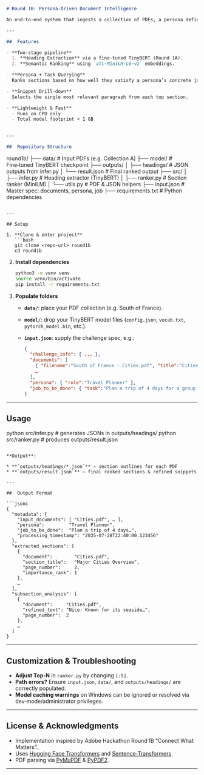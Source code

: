 
```markdown
# Round 1B: Persona-Driven Document Intelligence

An end‑to‑end system that ingests a collection of PDFs, a persona definition, and a job‑to‑be‑done, then uses semantic embeddings to identify and rank the most relevant sections and refined paragraphs. Designed for CPU‑only execution, model size ≤ 1 GB, and no internet dependency during inference.

---

##  Features

- **Two‑stage pipeline**  
  1. **Heading Extraction** via a fine‑tuned TinyBERT (Round 1A).  
  2. **Semantic Ranking** using `all-MiniLM-L6-v2` embeddings.

- **Persona + Task Querying**  
  Ranks sections based on how well they satisfy a persona’s concrete job.

- **Snippet Drill‑down**  
  Selects the single most relevant paragraph from each top section.

- **Lightweight & Fast**  
  - Runs on CPU only  
  - Total model footprint < 1 GB  
  

---

##  Repository Structure

```

round1b/
├── data/                    # Input PDFs (e.g. Collection A)
├── model/                   # Fine‑tuned TinyBERT checkpoint
├── outputs/
│   ├── headings/            # JSON outputs from infer.py
│   └── result.json          # Final ranked output
├── src/
│   ├── infer.py             # Heading extractor (TinyBERT)
│   ├── ranker.py            # Section ranker (MiniLM)
│   └── utils.py             # PDF & JSON helpers
├── input.json               # Master spec: documents, persona, job
├── requirements.txt         # Python dependencies
                  

````

---

## Setup

1. **Clone & enter project**  
   ```bash
   git clone <repo-url> round1b
   cd round1b
````

2. **Install dependencies**

   ```bash
   python3 -m venv venv
   source venv/bin/activate
   pip install -r requirements.txt
   ```

3. **Populate folders**

   * **`data/`**: place your PDF collection (e.g. South of France).
   * **`model/`**: drop your TinyBERT model files (`config.json`, `vocab.txt`, `pytorch_model.bin`, etc.).
   * **`input.json`**: supply the challenge spec, e.g.:

     ```json
     {
       "challenge_info": { ... },
       "documents": [
         { "filename":"South of France - Cities.pdf", "title":"Cities" },
         …
       ],
       "persona": { "role":"Travel Planner" },
       "job_to_be_done": { "task":"Plan a trip of 4 days for a group of 10 college friends." }
     }
     ```

---

##  Usage


python src/infer.py                      # generates JSONs in outputs/headings/
python src/ranker.py                     # produces outputs/result.json
```

**Output**:

* **`outputs/headings/*.json`** – section outlines for each PDF
* **`outputs/result.json`** – final ranked sections & refined snippets

---

##  Output Format

```jsonc
{
  "metadata": {
    "input_documents": [ "Cities.pdf", … ],
    "persona":         "Travel Planner",
    "job_to_be_done":  "Plan a trip of 4 days…",
    "processing_timestamp": "2025-07-28T22:40:00.123456"
  },
  "extracted_sections": [
    {
      "document":        "Cities.pdf",
      "section_title":   "Major Cities Overview",
      "page_number":     2,
      "importance_rank": 1
    },
    …
  ],
  "subsection_analysis": [
    {
      "document":     "Cities.pdf",
      "refined_text": "Nice: Known for its seaside…",
      "page_number":  2
    },
    …
  ]
}
```

---

##  Customization & Troubleshooting

* **Adjust Top‑N** in `ranker.py` by changing `[:5]`.
* **Path errors?** Ensure `input.json`, `data/`, and `outputs/headings/` are correctly populated.
* **Model caching warnings** on Windows can be ignored or resolved via dev‑mode/administrator privileges.

---

##  License & Acknowledgments

* Implementation inspired by Adobe Hackathon Round 1B “Connect What Matters”.
* Uses [Hugging Face Transformers](https://github.com/huggingface/transformers) and [Sentence‑Transformers](https://github.com/UKPLab/sentence-transformers).
* PDF parsing via [PyMuPDF](https://github.com/pymupdf/PyMuPDF) & [PyPDF2](https://github.com/py-pdf/PyPDF2).

---
#
